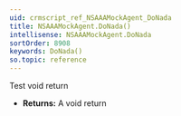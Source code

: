 ```yaml
---
uid: crmscript_ref_NSAAAMockAgent_DoNada
title: NSAAAMockAgent.DoNada()
intellisense: NSAAAMockAgent.DoNada
sortOrder: 8908
keywords: DoNada()
so.topic: reference
---
```



Test void return



* **Returns:** A void return


